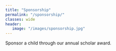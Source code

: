 ```yaml
---
title: "Sponsorship"
permalink: "/sponsorship/"
classes: wide
header:
   image: "/images/sponsorship.jpg"
---
```

Sponsor a child through our annual scholar award.